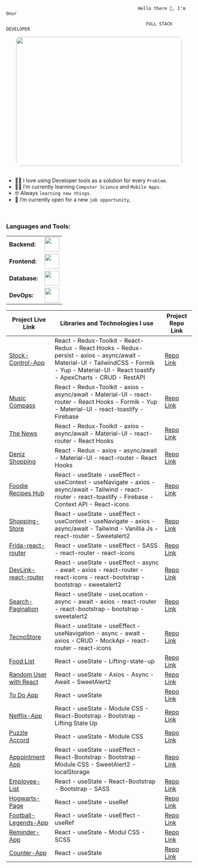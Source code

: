       

                                                      Hello there 👋, I'm Onur
                                                                                                         
                                                         FULL STACK DEVELOPER

                                                         
<div align="center">
<picture>   <img src="https://github.com/user-attachments/assets/0ce7f6f7-2c44-4c78-a9fb-64cd5e641689" 
                  height = "350px"
                  width= "450px"
                  style="clip-path: inset(0 round 10px);"
                  /> 
</picture>
</div>

<br>

- :technologist: I love using Developer tools as a solution for every `Problem`.
- :student: I’m currently learning `Computer Science` and `Mobile Apps`.
- :nerd_face: Always `learning new things`.
- :thinking: I’m currently open for a new `job opportunity`,
  
<br>  

<h3 align="left">Languages and Tools:</h3>
<table>
    <tr>
        <td style="font-weight: bold; padding-right: 10px; vertical-align: center; border: none;">Backend:</td>
        <td><img height="40" src="https://skillicons.dev/icons?i=php,js,net,python,django,maven,nodejs,express,vite"/></td>
    </tr>
    <tr>
        <td style="font-weight: bold; padding-right: 10px; vertical-align: center;">Frontend:</td>
        <td><img height="40" src="https://skillicons.dev/icons?i=vue,vuetify,react,mui,bootstrap,html,css,sass,js,ts,figma"/></td>
    </tr>
    <tr>
        <td style="font-weight: bold; padding-right: 10px; vertical-align: center; border: none;">Database:</td>
        <td><img height="40" src="https://skillicons.dev/icons?i=mysql,postgresql,mongodb"/></td>
    </tr>
    <tr>
        <td style="font-weight: bold; padding-right: 10px; vertical-align: center; border: none;">DevOps:</td>
        <td><img height="40" src="https://skillicons.dev/icons?i=docker,kubernetes,gcp,terraform,jenkins,githubactions,gitlarun"/></td>
    </tr>
  
</table>


| Project Live Link | Libraries and Technologies I use | Project Repo Link |
|-------------------|----------------------------------|-------------------|
| [Stock-Control-App](#) | React - Redux-Toolkit - React-Redux - React Hooks - Redux-persist - axios - async/await - Material-UI - TailwindCSS - Formik - Yup - Material-UI - React toastify - ApexCharts - CRUD - RestAPI | [Repo Link](#) |
| [Music Compass](#) | React - Redux-Toolkit - axios - async/await - Material-UI - react-router - React Hooks - Formik - Yup - Material-UI - react-toastify - Firebase | [Repo Link](#) |
| [The News](#) | React - Redux-Toolkit - axios - async/await - Material-UI - react-router - React Hooks | [Repo Link](#) |
| [Deniz Shopping](#) | React - Redux - axios - async/await - Material-UI - react-router - React Hooks | [Repo Link](#) |
| [Foodie Recipes Hub](#) | React - useState - useEffect - useContext - useNavigate - axios - async/await - Tailwind - react-router - react-toastify - Firebase - Context API - React-icons | [Repo Link](#) |
| [Shopping-Store](#) | React - useState - useEffect - useContext - useNavigate - axios - async/await - Tailwind - Vanillia Js - react-router - Sweetalert2 | [Repo Link](#) |
| [Frida-react-router](#) | React - useState - useEffect - SASS - react-router - react-icons | [Repo Link](#) |
| [DevLink-react-router](#) | React - useState - useEffect - async - await - axios - react-router - react-icons - react-bootstrap - bootstrap - sweetalert2 | [Repo Link](#) |
| [Search-Pagination](#) | React - useState - useLocation - async - await - axios - react-router - react-bootstrap - bootstrap - sweetalert2 | [Repo Link](#) |
| [TecnoStore](#) | React - useState - useEffect - useNavigation - async - await - axios - CRUD - MockApi - react-router - react-icons | [Repo Link](#) |
| [Food List](#) | React - useState - Lifting-state-up | [Repo Link](#) |
| [Random User with React](#) | React - useState - Axios - Async - Await - SweetAlert2 | [Repo Link](#)|
| [To Do App](#) | React - useState | [Repo Link](#) |
| [Netflix-App](https://github.com/kapucuonur/netflix-app) | React - useState - Module CSS - React-Bootstrap - Bootstrap - Lifting State Up | [Repo Link](https://netflix-app-rust.vercel.app/) |
| [Puzzle Accord](#) | React - useState - Module CSS | [Repo Link](#) |
| [Appointment App](#) | React - useState - useEffect - React-Bootstrap - Bootstrap - Module CSS - SweetAlert2 - localStorage | [Repo Link](#) |
| [Employee-List](#) | React - useState - React-Bootstrap - Bootstrap - SASS | [Repo Link](#) |
| [Hogwarts-Page](#) | React - useState - useRef | [Repo Link](#) |
| [Football-Legends-App](https://github.com/kapucuonur/Football_Legends) | React - useState - useEffect - useRef | [Repo Link](https://footballegends.netlify.app/) |
| [Reminder-App](#) | React - useState - Modul CSS - SCSS | [Repo Link](#) |
| [Counter-App](#) | React - useState | [Repo Link](#) |

